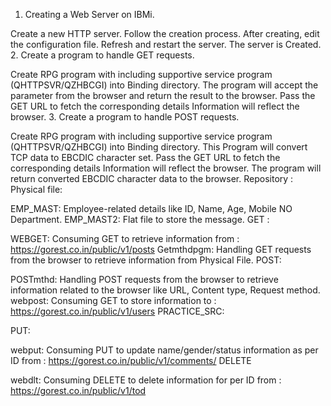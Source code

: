 
1. Creating a Web Server on IBMi.

Create a new HTTP server.
Follow the creation process.
After creating, edit the configuration file.
Refresh and restart the server.
The server is Created.
2. Create a program to handle GET requests.

Create RPG program with including supportive service program (QHTTPSVR/QZHBCGI) into Binding directory.
The program will accept the parameter from the browser and return the result to the browser.
Pass the GET URL to fetch the corresponding details
Information will reflect the browser.
3. Create a program to handle POST requests.

Create RPG program with including supportive service program (QHTTPSVR/QZHBCGI) into Binding directory.
This Program will convert TCP data to EBCDIC character set.
Pass the GET URL to fetch the corresponding details
Information will reflect the browser.
The program will return converted EBCDIC character data to the browser.
Repository :
Physical file:

EMP_MAST: Employee-related details like ID, Name, Age, Mobile NO Department.
EMP_MAST2: Flat file to store the message.
GET :

WEBGET: Consuming GET to retrieve information from :
https://gorest.co.in/public/v1/posts
Getmthdpgm: Handling GET requests from the browser to retrieve information from Physical File.
POST:

POSTmthd: Handling POST requests from the browser to retrieve information related to the browser like URL, Content type, Request method.
webpost: Consuming GET to store information to : https://gorest.co.in/public/v1/users
PRACTICE_SRC:


PUT:

webput: Consuming PUT to update name/gender/status information as per ID from : https://gorest.co.in/public/v1/comments/
DELETE

webdlt: Consuming DELETE to delete information for per ID from : https://gorest.co.in/public/v1/tod

